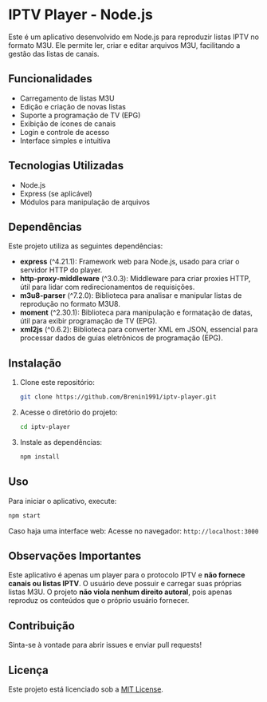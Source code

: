 # IPTV Player - Node.js

Este é um aplicativo desenvolvido em Node.js para reproduzir listas IPTV no formato M3U. Ele permite ler, criar e editar arquivos M3U, facilitando a gestão das listas de canais.

## Funcionalidades
- Carregamento de listas M3U
- Edição e criação de novas listas
- Suporte a programação de TV (EPG)
- Exibição de ícones de canais
- Login e controle de acesso
- Interface simples e intuitiva

## Tecnologias Utilizadas
- Node.js
- Express (se aplicável)
- Módulos para manipulação de arquivos

## Dependências
Este projeto utiliza as seguintes dependências:
- **express** (^4.21.1): Framework web para Node.js, usado para criar o servidor HTTP do player.
- **http-proxy-middleware** (^3.0.3): Middleware para criar proxies HTTP, útil para lidar com redirecionamentos de requisições.
- **m3u8-parser** (^7.2.0): Biblioteca para analisar e manipular listas de reprodução no formato M3U8.
- **moment** (^2.30.1): Biblioteca para manipulação e formatação de datas, útil para exibir programação de TV (EPG).
- **xml2js** (^0.6.2): Biblioteca para converter XML em JSON, essencial para processar dados de guias eletrônicos de programação (EPG).

## Instalação
1. Clone este repositório:
   ```bash
   git clone https://github.com/Brenin1991/iptv-player.git
   ```
2. Acesse o diretório do projeto:
   ```bash
   cd iptv-player
   ```
3. Instale as dependências:
   ```bash
   npm install
   ```

## Uso
Para iniciar o aplicativo, execute:
```bash
npm start
```

Caso haja uma interface web:
Acesse no navegador: `http://localhost:3000`

## Observações Importantes
Este aplicativo é apenas um player para o protocolo IPTV e **não fornece canais ou listas IPTV**. O usuário deve possuir e carregar suas próprias listas M3U. O projeto **não viola nenhum direito autoral**, pois apenas reproduz os conteúdos que o próprio usuário fornecer.

## Contribuição
Sinta-se à vontade para abrir issues e enviar pull requests!

## Licença
Este projeto está licenciado sob a [MIT License](LICENSE).

